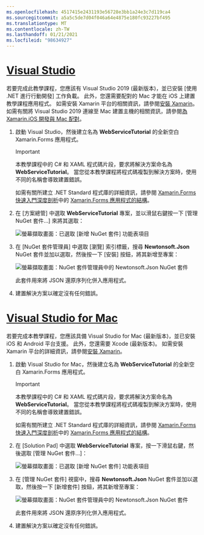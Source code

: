 ```yaml
---
ms.openlocfilehash: 4517415e2431193e56728e3bb1a24e3c7d119ca4
ms.sourcegitcommit: a5a5c5de7d04f046a64e4875e180fc93227bf495
ms.translationtype: MT
ms.contentlocale: zh-TW
ms.lasthandoff: 01/21/2021
ms.locfileid: "98634927"
---
```

# <a name="visual-studio"></a>[Visual Studio](#tab/vswin)

若要完成此教學課程，您應該有 Visual Studio 2019 (最新版本)，並已安裝 [使用 .NET 進行行動開發]  工作負載。 此外，您還需要配對的 Mac 才能在 iOS 上建置教學課程應用程式。 如需安裝 Xamarin 平台的相關資訊，請參閱[安裝 Xamarin](~/get-started/installation/index.md)。 如需有關將 Visual Studio 2019 連線至 Mac 建置主機的相關資訊，請參閱[為 Xamarin.iOS 開發與 Mac 配對](~/ios/get-started/installation/windows/connecting-to-mac/index.md)。

1. 啟動 Visual Studio，然後建立名為 **WebServiceTutorial** 的全新空白 Xamarin.Forms 應用程式。

    > [!IMPORTANT]
    > 本教學課程中的 C# 和 XAML 程式碼片段，要求將解決方案命名為 **WebServiceTutorial**。 當您從本教學課程將程式碼複製到解決方案時，使用不同的名稱會導致建置錯誤。

    如需有關所建立 .NET Standard 程式庫的詳細資訊，請參閱 [Xamarin.Forms 快速入門深度剖析](~/get-started/first-app/index.md)中的 [Xamarin.Forms 應用程式的結構](~/get-started/first-app/index.md)。

1. 在 [方案總管] 中選取 **WebServiceTutorial** 專案，並以滑鼠右鍵按一下 [管理 NuGet 套件...] 來將其選取：

    ![螢幕擷取畫面：已選取 [新增 NuGet 套件] 功能表項目](../images/vs/add-nuget-packages.png "[新增 NuGet 套件] 功能表項目")

1. 在 [NuGet 套件管理員] 中選取 [瀏覽] 索引標籤，搜尋 **Newtonsoft.Json** NuGet 套件並加以選取，然後按一下 [安裝] 按鈕，將其新增至專案：

    ![螢幕擷取畫面：NuGet 套件管理員中的 Newtonsoft.Json NuGet 套件](../images/vs/add-package.png "Newtonsoft.Json NuGet 套件")

    此套件用來將 JSON 還原序列化併入應用程式。

1. 建置解決方案以確定沒有任何錯誤。

# <a name="visual-studio-for-mac"></a>[Visual Studio for Mac](#tab/vsmac)

若要完成本教學課程，您應該具備 Visual Studio for Mac (最新版本)，並已安裝 iOS 和 Android 平台支援。 此外，您還需要 Xcode (最新版本)。 如需安裝 Xamarin 平台的詳細資訊，請參閱[安裝 Xamarin](~/get-started/installation/index.md)。

1. 啟動 Visual Studio for Mac，然後建立名為 **WebServiceTutorial** 的全新空白 Xamarin.Forms 應用程式。

    > [!IMPORTANT]
    > 本教學課程中的 C# 和 XAML 程式碼片段，要求將解決方案命名為 **WebServiceTutorial**。 當您從本教學課程將程式碼複製到解決方案時，使用不同的名稱會導致建置錯誤。

    如需有關所建立 .NET Standard 程式庫的詳細資訊，請參閱 [Xamarin.Forms 快速入門深度剖析](~/get-started/first-app/index.md)中的 [Xamarin.Forms 應用程式的結構](~/get-started/first-app/index.md)。

1. 在 [Solution Pad] 中選取 **WebServiceTutorial** 專案，按一下滑鼠右鍵，然後選取 [管理 NuGet 套件...]：

    ![螢幕擷取畫面：已選取 [新增 NuGet 套件] 功能表項目](../images/vsmac/add-nuget-packages.png "[新增 NuGet 套件] 功能表項目")

1. 在 [管理 NuGet 套件] 視窗中，搜尋 **Newtonsoft.Json** NuGet 套件並加以選取，然後按一下 [新增套件] 按鈕，將其新增至專案：

    ![螢幕擷取畫面：NuGet 套件管理員中的 Newtonsoft.Json NuGet 套件](../images/vsmac/add-package.png "Newtonsoft.Json NuGet 套件")

    此套件用來將 JSON 還原序列化併入應用程式。

1. 建置解決方案以確定沒有任何錯誤。
